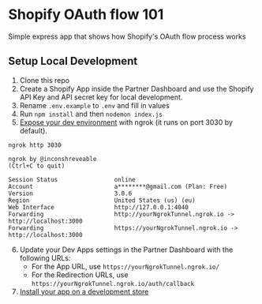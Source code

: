 # Shopify OAuth flow 101
Simple express app that shows how Shopify's OAuth flow process works 
## Setup Local Development
1. Clone this repo
2. Create a Shopify App inside the Partner Dashboard and use the Shopify API Key and API secret key for local development.
3. Rename `.env.example` to `.env` and fill in values
4. Run `npm install` and then `nodemon index.js`
5. [Expose your dev environment](https://ngrok.com/docs#getting-started-expose) with ngrok (it runs on port 3030 by default).
```
ngrok http 3030

ngrok by @inconshreveable                                                                                                                                                    (Ctrl+C to quit)
                                                                                                                                                                                             
Session Status                online                                                                                                                                                         
Account                       a********@gmail.com (Plan: Free)                                                                                                                               
Version                       3.0.6                                                                                                                                                         
Region                        United States (us) (eu)                                                                                                                                                    
Web Interface                 http://127.0.0.1:4040                                                                                                                                          
Forwarding                    http://yourNgrokTunnel.ngrok.io -> http://localhost:3000                                                                                                 
Forwarding                    https://yourNgrokTunnel.ngrok.io -> http://localhost:3000                                                                                                 
```
6. Update your Dev Apps settings in the Partner Dashboard with the following URLs:
   - For the App URL, use `https://yourNgrokTunnel.ngrok.io/`
   - For the Redirection URLs, use `https://yourNgrokTunnel.ngrok.io/auth/callback`
7. [Install your app on a development store](https://shopify.dev/tutorials/build-a-shopify-app-with-node-and-react/embed-your-app-in-shopify#authenticate-and-test) 